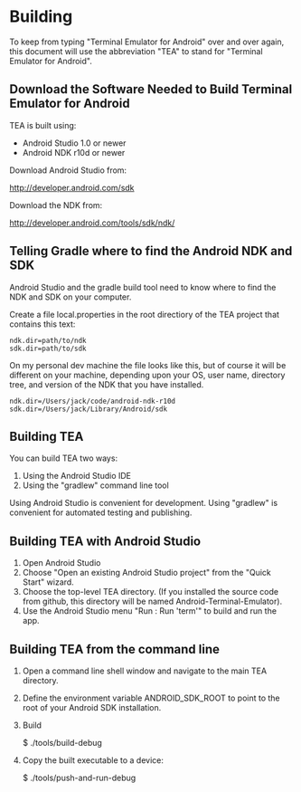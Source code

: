 Building
========

To keep from typing "Terminal Emulator for Android" over and over again, this
document will use the abbreviation "TEA" to stand for "Terminal
Emulator for Android".


Download the Software Needed to Build Terminal Emulator for Android
-------------------------------------------------------------------

TEA is built using:

 + Android Studio 1.0 or newer
 + Android NDK r10d or newer

Download Android Studio from:

  http://developer.android.com/sdk

Download the NDK from:

  http://developer.android.com/tools/sdk/ndk/


Telling Gradle where to find the Android NDK and SDK
----------------------------------------------------

Android Studio and the gradle build tool need to know where to find the NDK and
SDK on your computer.

Create a file local.properties in the root directiory of the TEA project that
contains this text:

    ndk.dir=path/to/ndk
    sdk.dir=path/to/sdk

On my personal dev machine the file looks like this, but of course it will
be different on your machine, depending upon your OS, user name, directory
tree, and version of the NDK that you have installed.

    ndk.dir=/Users/jack/code/android-ndk-r10d
    sdk.dir=/Users/jack/Library/Android/sdk


Building TEA
------------

You can build TEA two ways:

  1. Using the Android Studio IDE
  2. Using the "gradlew" command line tool

Using Android Studio is convenient for development. Using "gradlew" is
convenient for automated testing and publishing.


Building TEA with Android Studio
--------------------------------

  1. Open Android Studio
  2. Choose "Open an existing Android Studio project" from the "Quick Start"
     wizard.
  3. Choose the top-level TEA directory. (If you installed the source code from
     github, this directory will be named Android-Terminal-Emulator).
  4. Use the Android Studio menu "Run : Run 'term'" to build and run the app.


Building TEA from the command line
----------------------------------

  1. Open a command line shell window and navigate to the main TEA directory.
  2. Define the environment variable ANDROID_SDK_ROOT to point to the root
     of your Android SDK installation.
  3. Build

      $ ./tools/build-debug

  4. Copy the built executable to a device:

      $ ./tools/push-and-run-debug
